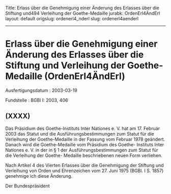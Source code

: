 Title: Erlass über die Genehmigung einer Änderung des Erlasses über die Stiftung und494
  Verleihung der Goethe-Medaille
jurabk: OrdenErl4ÄndErl
layout: default
origslug: ordenerl4_nderl
slug: ordenerl4aenderl

---

# Erlass über die Genehmigung einer Änderung des Erlasses über die Stiftung und Verleihung der Goethe-Medaille (OrdenErl4ÄndErl)

Ausfertigungsdatum
:   2003-03-19

Fundstelle
:   BGBl I: 2003, 406



## (XXXX)

Das Präsidium des Goethe-Instituts Inter Nationes e. V. hat am 17.
Februar 2003 das Statut und die Ausführungsbestimmungen zum Statut für
die Verleihung der Goethe-Medaille in der Fassung vom Februar 1978
geändert. Danach wird die Goethe-Medaille vom Präsidium des Goethe-
Instituts Inter Nationes e. V. in der in § 1 der
Ausführungsbestimmungen zum Statut für die Verleihung der Goethe-
Medaille beschriebenen neuen Form verliehen.

Nach Artikel 4 des Vierten Erlasses über die Genehmigung der Stiftung
und Verleihung von Orden und Ehrenzeichen vom 27. Juni 1975 (BGBl. I
S. 1857) genehmige ich diese Änderung.

Der Bundespräsident

